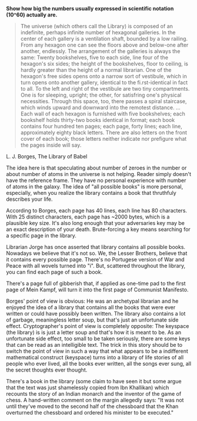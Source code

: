 **Show how big the numbers usually expressed in scientific notation (10^60) actually are.**

> The universe (which others call the Library) is composed of an indefinite, perhaps infinite number of hexagonal galleries. In the center of each gallery is a ventilation shaft, bounded by a low railing. From any hexagon one can see the floors above and below-one after another, endlessly. The arrangement of the galleries is always the same: Twenty bookshelves, five to each side, line four of the hexagon's six sides; the height of the bookshelves, floor to ceiling, is hardly greater than the height of a normal librarian. One of the hexagon's free sides opens onto a narrow sort of vestibule, which in turn opens onto another gallery, identical to the fi.rst-identical in fact to all. To the left and right of the vestibule are two tiny compartments. One is for sleeping, upright; the other, for satisfring one's physical necessities. Through this space, too, there passes a spiral staircase, which winds upward and downward into the remotest distance.
> ...
> Each wall of each hexagon is furnished with five bookshelves; each bookshelf holds thirty-two books identical in format; each book contains four hundred ten pages; each page, forty lines; each line, approximately eighty black letters. There are also letters on the front cover of each book; those letters neither indicate nor prefigure what the pages inside will say.

L. J. Borges, The Library of Babel

The idea here is that speculating about number of zeroes in the number or about number of atoms in the universe is not helping. Reader simply doesn't have the reference frame. They have no personal experience with number of atoms in the galaxy. The idea of "all possible books" is more personal, especially, when you realize the library contains a book that thruthfuly describes your life.

According to Borges, each page has 40 lines, each line has 80 characters. With 25 distinct characters, each page has ~2000 bytes, which is a plausible key size. It's also long enough that your adversaries key may be an exact description of your death. Brute-forcing a key means searching for a specific page in the library.

Librarian Jorge has once asserted that library contains all possible books. Nowadays we believe that it's not so. We, the Lesser Brothers, believe that it contains every possible page. There's no Portugese version of War and Peace with all wovels turned into "i". But, scattered throughout the library, you can find each page of such a book.

There's a page full of gibberish that, if applied as one-time pad to the first page of Mein Kampf, will turn it into the first page of Communist Manifesto.

Borges' point of view is obvious: He was an archetypal librarian and he enjoyed the idea of a library that contains all the books that were ever written or could have possibly been written. The library also contains a lot of garbage, meaningless letter soup, but that's just an unfortunate side effect. Cryptographer's point of view is completely opposite: The keyspace (the library) is is just a letter soup and that's how it is meant to be. As an unfortunate side effect, too small to be taken seriously, there are some keys that can be read as an intelligible text. The trick in this story should be to switch the point of view in such a way that what appears to be a indifferent mathematical construct (keyspace) turns into a library of life stories of all people who ever lived, all the books ever written, all the songs ever sung, all the secret thoughts ever thought.

There's a book in the library (some claim to have seen it but some argue that the text was just shamelessly copied from Ibn Khallikan) which recounts the story of an Indian monarch and the inventor of the game of chess. A hand-written comment on the margin allegedly says: "It was not until they've moved to the second half of the chessboard that the Khan overturned the chessboard and ordered his minister to be executed."
